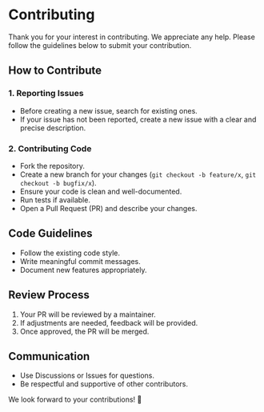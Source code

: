 # Contributing

Thank you for your interest in contributing. We appreciate any help. Please follow the guidelines below to submit your contribution.

## How to Contribute

### 1. Reporting Issues
- Before creating a new issue, search for existing ones.
- If your issue has not been reported, create a new issue with a clear and precise description.

### 2. Contributing Code
- Fork the repository.
- Create a new branch for your changes (`git checkout -b feature/x`, `git checkout -b bugfix/x`).
- Ensure your code is clean and well-documented.
- Run tests if available.
- Open a Pull Request (PR) and describe your changes.

## Code Guidelines
- Follow the existing code style.
- Write meaningful commit messages.
- Document new features appropriately.

## Review Process
1. Your PR will be reviewed by a maintainer.
2. If adjustments are needed, feedback will be provided.
3. Once approved, the PR will be merged.

## Communication
- Use Discussions or Issues for questions.
- Be respectful and supportive of other contributors.

We look forward to your contributions! 🚀